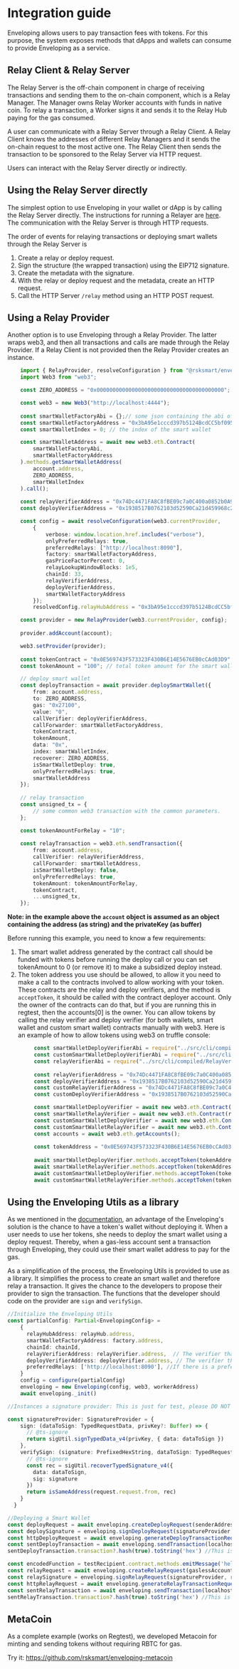 # Integration guide

Enveloping allows users to pay transaction fees with tokens. For this purpose, the system exposes methods that dApps and wallets can consume to provide Enveloping as a service.

## Relay Client & Relay Server

The Relay Server is the off-chain component in charge of receiving transactions and sending them to the on-chain component, which is a Relay Manager. The Manager owns Relay Worker accounts with funds in native coin. To relay a transaction, a Worker signs it and sends it to the Relay Hub paying for the gas consumed.

A user can communicate with a Relay Server through a Relay Client. A Relay Client knows the addresses of different Relay Managers and it sends the on-chain request to the most active one. The Relay Client then sends the transaction to be sponsored to the Relay Server via HTTP request.

Users can interact with the Relay Server directly or indirectly.

## Using the Relay Server directly

The simplest option to use Enveloping in your wallet or dApp is by calling the Relay Server directly. The instructions for running a Relayer are [here](launching_enveloping.md#run-a-relay-server-locally). The communication with the Relay Server is through HTTP requests.

The order of events for relaying transactions or deploying smart wallets through the Relay Server is
1. Create a relay or deploy request.
2. Sign the structure (the wrapped transaction) using the EIP712 signature.
3. Create the metadata with the signature.
4. With the relay or deploy request and the metadata, create an HTTP request.
5. Call the HTTP Server `/relay` method using an HTTP POST request.

## Using a Relay Provider

Another option is to use Enveloping through a Relay Provider. The latter wraps web3, and then all transactions and calls are made through the Relay Provider. If a Relay Client is not provided then the Relay Provider creates an instance.

```typescript
    import { RelayProvider, resolveConfiguration } from "@rsksmart/enveloping";
    import Web3 from "web3";

    const ZERO_ADDRESS = "0x0000000000000000000000000000000000000000";

    const web3 = new Web3("http://localhost:4444");
    
    const smartWalletFactoryAbi = {};// some json containing the abi of the smart wallet factory contract.
    const smartWalletFactoryAddress = "0x3bA95e1cccd397b5124BcdCC5bf0952114E6A701"; // the smart wallet factort contract address (can be retrieved from the summary of the deployment).
    const smartWalletIndex = 0; // the index of the smart wallet

    const smartWalletAddress = await new web3.eth.Contract(
        smartWalletFactoryAbi,
        smartWalletFactoryAddress
    ).methods.getSmartWalletAddress(
        account.address,
        ZERO_ADDRESS,
        smartWalletIndex
    ).call();
    
    const relayVerifierAddress = "0x74Dc4471FA8C8fBE09c7a0C400a0852b0A9d04b2"; // the relay verifier contract address (can be retrieved from the summary of the deployment).
    const deployVerifierAddress = "0x1938517B0762103d52590Ca21d459968c25c9E67"; // the deploy verifier contract address (can be retrieved from the summary of the deployment).

    const config = await resolveConfiguration(web3.currentProvider,
        {
            verbose: window.location.href.includes("verbose"),
            onlyPreferredRelays: true,
            preferredRelays: ["http://localhost:8090"],
            factory: smartWalletFactoryAddress,
            gasPriceFactorPercent: 0,
            relayLookupWindowBlocks: 1e5,
            chainId: 33,
            relayVerifierAddress,
            deployVerifierAddress,
            smartWalletFactoryAddress
        });
        resolvedConfig.relayHubAddress = "0x3bA95e1cccd397b5124BcdCC5bf0952114E6A701"; // the relay hub contract address (can be retrieved from the summary of the deployment).

    const provider = new RelayProvider(web3.currentProvider, config);
    
    provider.addAccount(account);

    web3.setProvider(provider);
    
    const tokenContract = "0x0E569743F573323F430B6E14E5676EB0cCAd03D9"; // token address to use on smart wallet
    const tokenAmount = "100"; // total token amount for the smart wallet, the smart wallet address should have more than this number before calling the deploy.

    // deploy smart wallet
    const deployTransaction = await provider.deploySmartWallet({
        from: account.address,
        to: ZERO_ADDRESS,
        gas: "0x27100",
        value: "0",
        callVerifier: deployVerifierAddress,
        callForwarder: smartWalletFactoryAddress,
        tokenContract,
        tokenAmount,
        data: "0x",
        index: smartWalletIndex,
        recoverer: ZERO_ADDRESS,
        isSmartWalletDeploy: true,
        onlyPreferredRelays: true,
        smartWalletAddress
    });
    
    // relay transaction
    const unsigned_tx = {
        // some common web3 transaction with the common parameters.
    };

    const tokenAmountForRelay = "10";
    
    const relayTransaction = web3.eth.sendTransaction({
        from: account.address,
        callVerifier: relayVerifierAddress,
        callForwarder: smartWalletAddress,
        isSmartWalletDeploy: false,
        onlyPreferredRelays: true,
        tokenAmount: tokenAmountForRelay,
        tokenContract,
        ...unsigned_tx,
    });
```

**Note: in the example above the `account` object is assumed as an object containing the address (as string) and 
the privateKey (as buffer)**

Before running this example, you need to know a few requirements:

1. The smart wallet address generated by the contract call should be funded with tokens before running the deploy call or
   you can set tokenAmount to 0 (or remove it) to make a subsidized deploy instead.
2. The token address you use should be allowed, to allow it you need to make a call to the contracts involved to allow
   working with your token. These contracts are the relay and deploy verifiers, and the method is `acceptToken`, it should be called
   with the contract deployer account.
   Only the owner of the contracts can do that, but if you are running this in regtest, then the accounts[0]
   is the owner.
   You can allow tokens by calling the relay verifier and deploy verifier (for both wallets, smart wallet and custom smart wallet) contracts manually with web3.
   Here is an example of how to allow tokens using web3 on truffle console:
   ```typescript
        const smartWalletDeployVerifierAbi = require("../src/cli/compiled/DeployVerifier.json").abi;
        const customSmartWalletDeployVerifierAbi = require("../src/cli/compiled/CustomSmartWalletDeployVerifier.json").abi;
        const relayVerifierAbi = require("../src/cli/compiled/RelayVerifier.json").abi;
        
        const relayVerifierAddress = "0x74Dc4471FA8C8fBE09c7a0C400a0852b0A9d04b2"; // the relay verifier contract address (can be retrieved from the summary of the deployment).
        const deployVerifierAddress = "0x1938517B0762103d52590Ca21d459968c25c9E67"; // the deploy verifier contract address (can be retrieved from the summary of the deployment).
        const customRelayVerifierAddress = "0x74Dc4471FA8C8fBE09c7a0C400a0852b0A9d04b2"; // the custom smart wallet relay verifier contract address (can be retrieved from the summary of the deployment).
        const customDeployVerifierAddress = "0x1938517B0762103d52590Ca21d459968c25c9E67"; // the custom smart wallet deploy verifier contract address (can be retrieved from the summary of the deployment).

        const smartWalletDeployVerifier = await new web3.eth.Contract(smartWalletDeployVerifierAbi, deployVerifierAddress);
        const smartWalletRelayVerifier = await new web3.eth.Contract(relayVerifierAbi, relayVerifierAddress);
        const customSmartWalletDeployVerifier = await new web3.eth.Contract(customSmartWalletDeployVerifierAbi, customDeployVerifierAddress);
        const customSmartWalletRelayVerifier = await new web3.eth.Contract(relayVerifierAbi, customRelayVerifierAddress);
        const accounts = await web3.eth.getAccounts();
        
        const tokenAddress = "0x0E569743F573323F430B6E14E5676EB0cCAd03D9"; // token address to allow
    
        await smartWalletDeployVerifier.methods.acceptToken(tokenAddress).send({from: accounts[0]});
        await smartWalletRelayVerifier.methods.acceptToken(tokenAddress).send({from: accounts[0]});
        await customSmartWalletDeployVerifier.methods.acceptToken(tokenAddress).send({from: accounts[0]});
        await customSmartWalletRelayVerifier.methods.acceptToken(tokenAddress).send({from: accounts[0]});
   ```

## Using the Enveloping Utils as a library

As we mentioned in the [documentation](), an advantage of the Enveloping's solution is the chance to have a token's wallet without deploying it. When a user needs to use her tokens, she needs to deploy the smart wallet using a deploy request. Thereby, when a gas-less account sent a transaction through Enveloping, they could use their smart wallet address to pay for the gas.

As a simplification of the process, the Enveloping Utils is provided to use as a library. It simplifies the process to create an smart wallet and therefore relay a transaction. It gives the chance to the developers to propose their provider to sign the transaction. The functions that the developer should code on the provider are `sign` and `verifySign`.

```typescript
//Initialize the Enveloping Utils
const partialConfig: Partial<EnvelopingConfig> =
    {
      relayHubAddress: relayHub.address,
      smartWalletFactoryAddress: factory.address,
      chainId: chainId,
      relayVerifierAddress: relayVerifier.address,  // The verifier that will verify the relayed transaction
      deployVerifierAddress: deployVerifier.address, // The verifier that will verify the smart wallet deployment
      preferredRelays: ['http://localhost:8090'], //If there is a preferred relay server.
    }
    config = configure(partialConfig)
    enveloping = new Enveloping(config, web3, workerAddress)
    await enveloping._init()

//Instances a signature provider: This is just for test, please DO NOT use in production.

const signatureProvider: SignatureProvider = {
    sign: (dataToSign: TypedRequestData, privKey?: Buffer) => {
      // @ts-ignore
      return sigUtil.signTypedData_v4(privKey, { data: dataToSign })
    },
    verifySign: (signature: PrefixedHexString, dataToSign: TypedRequestData, request: RelayRequest|DeployRequest) => {
      // @ts-ignore
      const rec = sigUtil.recoverTypedSignature_v4({
        data: dataToSign,
        sig: signature
      })
      return isSameAddress(request.request.from, rec)
    }
  }

//Deploying a Smart Wallet
const deployRequest = await enveloping.createDeployRequest(senderAddress, deploymentGasLimit, tokenContract, tokenAmount, tokenGas, gasPrice, index)
const deploySignature = enveloping.signDeployRequest(signatureProvider, deployRequest)
const httpDeployRequest = await enveloping.generateDeployTransactionRequest(deploySignature, deployRequest)
const sentDeployTransaction = await enveloping.sendTransaction(localhost, httpDeployRequest)
sentDeployTransaction.transaction?.hash(true).toString('hex') //This is used to get the transaction hash

const encodedFunction = testRecipient.contract.methods.emitMessage('hello world').encodeABI()
const relayRequest = await enveloping.createRelayRequest(gaslessAccount.address, testRecipient.address, smartWalletAddress, encodedFunction, gasLimit, tokenContract, tokenAmount, tokenGas)
const relaySignature = enveloping.signRelayRequest(signatureProvider, relayRequest, gaslessAccount.privateKey)
const httpRelayRequest = await enveloping.generateRelayTransactionRequest(relaySignature, relayRequest)
const sentRelayTransaction = await enveloping.sendTransaction(localhost, httpRelayRequest)
sentRelayTransaction.transaction?.hash(true).toString('hex') //This is used to get the transaction hash
```

## MetaCoin

As a complete example (works on Regtest), we developed Metacoin for minting and sending tokens without requiring RBTC for gas.

Try it: https://github.com/rsksmart/enveloping-metacoin
